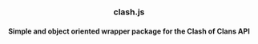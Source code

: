 <div align="center">
  
  ### clash.js
  
  #### Simple and object oriented wrapper package for the Clash of Clans API
  
</div>
